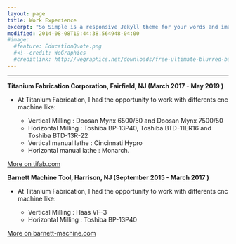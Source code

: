 ```yaml
---
layout: page
title: Work Experience
excerpt: "So Simple is a responsive Jekyll theme for your words and images."
modified: 2014-08-08T19:44:38.564948-04:00
#image:
  #feature: EducationQuote.png 
  #<!--credit: WeGraphics
  #creditlink: http://wegraphics.net/downloads/free-ultimate-blurred-background-pack/ -->
---
```


<!--Looking for a simple, responsive, theme for your Jekyll powered blog? Well look no further. Here be **So Simple Theme**, the follow up to [**Minimal Mistakes**](http://mmistakes.github.io/minimal-mistakes) --- by designer slash illustrator [Michael Rose](http://mademistakes.com).-->

<hr/>


  
**Titanium Fabrication Corporation, Fairfield, NJ (March 2017 - May 2019 )**
   
   * At Titanium Fabrication, I had the opportunity to work with differents cnc machine like:
   
      * Vertical Milling : Doosan Mynx 6500/50 and Doosan Mynx 7500/50
      * Horizontal Milling : Toshiba BP-13P40, Toshiba BTD-11ER16 and Toshiba BTD-13R-22
      * Vertical manual lathe : Cincinnati Hypro 
      * Horizontal manual lathe : Monarch.

<a markdown="0" href="https://www.tifab.com/" class="btn">More on tifab.com</a>


**Barnett Machine Tool, Harrison, NJ (September 2015 - March 2017 )**
   
   * At Titanium Fabrication, I had the opportunity to work with differents cnc machine like:
   
      * Vertical Milling : Haas VF-3 
      * Horizontal Milling : Toshiba BP-13P40
      
<a markdown="0" href="https://www.barnett-machine.com/" class="btn">More on barnett-machine.com</a>      
      
  


[^1]: Example: *domain.com/category-name/post-title*
